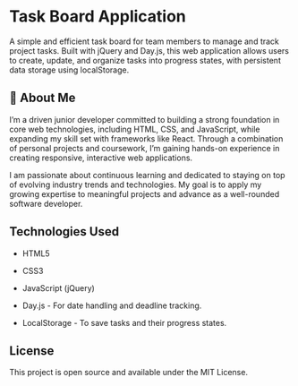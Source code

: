 
# Task Board Application

A simple and efficient task board for team members to manage and track project tasks. Built with jQuery and Day.js, this web application allows users to create, update, and organize tasks into progress states, with persistent data storage using localStorage.


## 🚀 About Me

I’m a driven junior developer committed to building a strong foundation in core web technologies, including HTML, CSS, and JavaScript, while expanding my skill set with frameworks like React. Through a combination of personal projects and coursework, I’m gaining hands-on experience in creating responsive, interactive web applications.

I am passionate about continuous learning and dedicated to staying on top of evolving industry trends and technologies. My goal is to apply my growing expertise to meaningful projects and advance as a well-rounded software developer.


## Technologies Used

- HTML5

- CSS3

- JavaScript (jQuery)

- Day.js - For date handling and deadline tracking.

- LocalStorage - To save tasks and their progress states.


## License


This project is open source and available under the MIT License.
